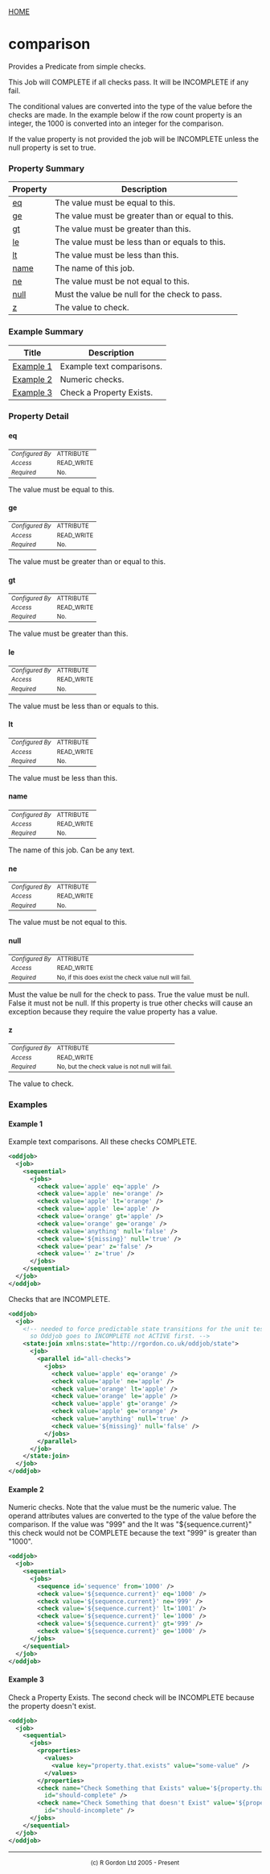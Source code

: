 [HOME](../../../../README.md)
# comparison

Provides a Predicate from simple checks.


This Job will COMPLETE if all checks pass. It will be INCOMPLETE
if any fail.


The conditional values are converted into the type of the
value before the checks are made. In the example below
if the row count property is an integer, the 1000 is converted
into an integer for the comparison.


If the value property is not provided the job will be INCOMPLETE unless
the null property is set to true.

### Property Summary

| Property | Description |
| -------- | ----------- |
| [eq](#propertyeq) | The value must be equal to this. | 
| [ge](#propertyge) | The value must be greater than or equal to this. | 
| [gt](#propertygt) | The value must be greater than this. | 
| [le](#propertyle) | The value must be less than or equals to this. | 
| [lt](#propertylt) | The value must be less than this. | 
| [name](#propertyname) | The name of this job. | 
| [ne](#propertyne) | The value must be not equal to this. | 
| [null](#propertynull) | Must the value be null for the check to pass. | 
| [z](#propertyz) | The value to check. | 


### Example Summary

| Title | Description |
| ----- | ----------- |
| [Example 1](#example1) | Example text comparisons. |
| [Example 2](#example2) | Numeric checks. |
| [Example 3](#example3) | Check a Property Exists. |


### Property Detail
#### eq <a name="propertyeq"></a>

<table style='font-size:smaller'>
      <tr><td><i>Configured By</i></td><td>ATTRIBUTE</td></tr>
      <tr><td><i>Access</i></td><td>READ_WRITE</td></tr>
      <tr><td><i>Required</i></td><td>No.</td></tr>
</table>

The value must be equal to this.

#### ge <a name="propertyge"></a>

<table style='font-size:smaller'>
      <tr><td><i>Configured By</i></td><td>ATTRIBUTE</td></tr>
      <tr><td><i>Access</i></td><td>READ_WRITE</td></tr>
      <tr><td><i>Required</i></td><td>No.</td></tr>
</table>

The value must be greater than or equal to this.

#### gt <a name="propertygt"></a>

<table style='font-size:smaller'>
      <tr><td><i>Configured By</i></td><td>ATTRIBUTE</td></tr>
      <tr><td><i>Access</i></td><td>READ_WRITE</td></tr>
      <tr><td><i>Required</i></td><td>No.</td></tr>
</table>

The value must be greater than this.

#### le <a name="propertyle"></a>

<table style='font-size:smaller'>
      <tr><td><i>Configured By</i></td><td>ATTRIBUTE</td></tr>
      <tr><td><i>Access</i></td><td>READ_WRITE</td></tr>
      <tr><td><i>Required</i></td><td>No.</td></tr>
</table>

The value must be less than or equals to this.

#### lt <a name="propertylt"></a>

<table style='font-size:smaller'>
      <tr><td><i>Configured By</i></td><td>ATTRIBUTE</td></tr>
      <tr><td><i>Access</i></td><td>READ_WRITE</td></tr>
      <tr><td><i>Required</i></td><td>No.</td></tr>
</table>

The value must be less than this.

#### name <a name="propertyname"></a>

<table style='font-size:smaller'>
      <tr><td><i>Configured By</i></td><td>ATTRIBUTE</td></tr>
      <tr><td><i>Access</i></td><td>READ_WRITE</td></tr>
      <tr><td><i>Required</i></td><td>No.</td></tr>
</table>

The name of this job. Can be any text.

#### ne <a name="propertyne"></a>

<table style='font-size:smaller'>
      <tr><td><i>Configured By</i></td><td>ATTRIBUTE</td></tr>
      <tr><td><i>Access</i></td><td>READ_WRITE</td></tr>
      <tr><td><i>Required</i></td><td>No.</td></tr>
</table>

The value must be not equal to this.

#### null <a name="propertynull"></a>

<table style='font-size:smaller'>
      <tr><td><i>Configured By</i></td><td>ATTRIBUTE</td></tr>
      <tr><td><i>Access</i></td><td>READ_WRITE</td></tr>
      <tr><td><i>Required</i></td><td>No, if this does exist the check value null will fail.</td></tr>
</table>

Must the value be null for the check to pass.
True the value must be null. False it must not be null. If this
property is true other checks will cause an exception because they
require the value property has a value.

#### z <a name="propertyz"></a>

<table style='font-size:smaller'>
      <tr><td><i>Configured By</i></td><td>ATTRIBUTE</td></tr>
      <tr><td><i>Access</i></td><td>READ_WRITE</td></tr>
      <tr><td><i>Required</i></td><td>No, but the check value is not null will fail.</td></tr>
</table>

The value to check.


### Examples
#### Example 1 <a name="example1"></a>

Example text comparisons. All these checks COMPLETE.


```xml
<oddjob>
  <job>
    <sequential>
      <jobs>
        <check value='apple' eq='apple' />
        <check value='apple' ne='orange' />
        <check value='apple' lt='orange' />
        <check value='apple' le='apple' />
        <check value='orange' gt='apple' />
        <check value='orange' ge='orange' />
        <check value='anything' null='false' />
        <check value='${missing}' null='true' />
        <check value='pear' z='false' />
        <check value='' z='true' />
      </jobs>
    </sequential>
  </job>
</oddjob>

```



Checks that are INCOMPLETE.


```xml
<oddjob>
  <job>
    <!-- needed to force predictable state transitions for the unit test, 
      so Oddjob goes to INCOMPLETE not ACTIVE first. -->
    <state:join xmlns:state="http://rgordon.co.uk/oddjob/state">
      <job>
        <parallel id="all-checks">
          <jobs>
            <check value='apple' eq='orange' />
            <check value='apple' ne='apple' />
            <check value='orange' lt='apple' />
            <check value='orange' le='apple' />
            <check value='apple' gt='orange' />
            <check value='apple' ge='orange' />
            <check value='anything' null='true' />
            <check value='${missing}' null='false' />
          </jobs>
        </parallel>
      </job>
    </state:join>
  </job>
</oddjob>

```


#### Example 2 <a name="example2"></a>

Numeric checks. Note that the value must be the numeric value. The
operand attributes values are converted to the type of the value before
the comparison. If the value was "999" and the lt was "${sequence.current}"
this check would not be COMPLETE because the text "999" is greater than
"1000".


```xml
<oddjob>
  <job>
    <sequential>
      <jobs>
        <sequence id='sequence' from='1000' />
        <check value='${sequence.current}' eq='1000' />
        <check value='${sequence.current}' ne='999' />
        <check value='${sequence.current}' lt='1001' />
        <check value='${sequence.current}' le='1000' />
        <check value='${sequence.current}' gt='999' />
        <check value='${sequence.current}' ge='1000' />
      </jobs>
    </sequential>
  </job>
</oddjob>

```


#### Example 3 <a name="example3"></a>

Check a Property Exists. The second check will be INCOMPLETE because the
property doesn't exist.


```xml
<oddjob>
  <job>
    <sequential>
      <jobs>
        <properties>
          <values>
            <value key="property.that.exists" value="some-value" />
          </values>
        </properties>
        <check name="Check Something that Exists" value='${property.that.exists}'
          id="should-complete" />
        <check name="Check Something that doesn't Exist" value='${property.doesnt.exist}'
          id="should-incomplete" />
      </jobs>
    </sequential>
  </job>
</oddjob>

```



-----------------------

<div style='font-size: smaller; text-align: center;'>(c) R Gordon Ltd 2005 - Present</div>
